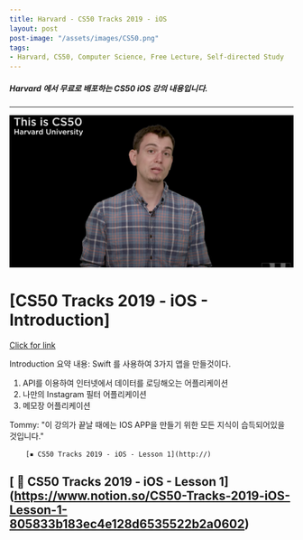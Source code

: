 ```yaml
---
title: Harvard - CS50 Tracks 2019 - iOS
layout: post
post-image: "/assets/images/CS50.png"
tags:
- Harvard, CS50, Computer Science, Free Lecture, Self-directed Study
---
```


##### Harvard 에서 무료로 배포하는 CS50 iOS 강의 내용입니다.


---

![CS50-iOs](/assets/images/CS50-iOS.png)
# [CS50 Tracks 2019 - iOS - Introduction]
[Click for link](https://www.youtube.com/watch?v=fovkicji8KQ&list=PLhQjrBD2T3810ZX79Xrgj8X382QaWbk_J&index=1)

Introduction 요약 내용: Swift 를 사용하여 3가지 앱을 만들것이다. 

1. API를 이용하여 인터넷에서 데이터를 로딩해오는 어플리케이션
2. 나만의 Instagram 필터 어플리케이션
3. 메모장 어플리케이션

Tommy: "이 강의가 끝날 때에는 IOS APP을 만들기 위한 모든 지식이 습득되어있을 것입니다."
		
		
		[▪️ CS50 Tracks 2019 - iOS - Lesson 1](http://)
		
## [ 🛬 CS50 Tracks 2019 - iOS - Lesson 1] (https://www.notion.so/CS50-Tracks-2019-iOS-Lesson-1-805833b183ec4e128d6535522b2a0602)